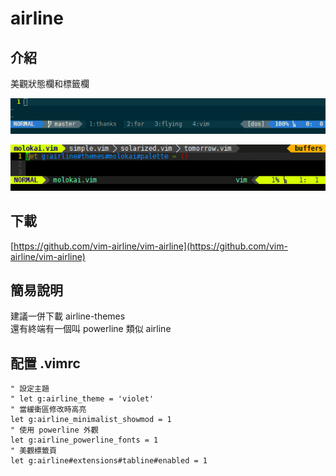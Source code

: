 # airline

## 介紹

美觀狀態欄和標籤欄

![demo](../../../.gitbook/assets/demo.gif)

![tab](../../../.gitbook/assets/68747470733a2f2f662e636c6f75642e6769746875622e636f6d2f6173736574732f3330363530322f313037323632332f34.gif)

## 下載

[https://github.com/vim-airline/vim-airline](https://github.com/vim-airline/vim-airline)

## 簡易說明

建議一併下載 airline-themes  
還有終端有一個叫 powerline 類似 airline

## 配置 .vimrc

```text
" 設定主題
" let g:airline_theme = 'violet'
" 當緩衝區修改時高亮
let g:airline_minimalist_showmod = 1
" 使用 powerline 外觀
let g:airline_powerline_fonts = 1
" 美觀標籤頁
let g:airline#extensions#tabline#enabled = 1
```

